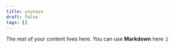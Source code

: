 ```yaml
---
title: yeyeaya
draft: false
tags: []
---
```

 
The rest of your content lives here. You can use **Markdown** here :)